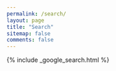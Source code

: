 ```yaml
---
permalink: /search/
layout: page
title: "Search"
sitemap: false
comments: false
---
```


{% include _google_search.html %}
